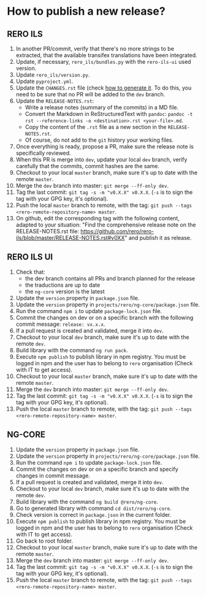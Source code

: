 # How to publish a new release?

## RERO ILS

1. In another PR/commit, verify that there's no more strings to be extracted,
   that the available transifex translations have been integrated.
1. Update, if necessary, `rero_ils/bundles.py` with the `rero-ils-ui` used
   version.
1. Update `rero_ils/version.py`.
1. Update `pyproject.yml`.
1. Update the `CHANGES.rst` file (check 
   [how to generate it][1]. To do this, you need to be
   sure that no PR will be added to the `dev` branch.
1. Update the `RELEASE-NOTES.rst`:
    - Write a release notes (summary of the commits) in a MD file.
    - Convert the Markdown in ReStructuredText with `pandoc`:
  `pandoc -t rst --reference-links -o <destination>.rst <your-file>.md`.
    - Copy the content of the `.rst` file as a new section in the
  `RELEASE-NOTES.rst`.
    - Of course, do not add to the `git` history your working files.
1. Once everything is ready, propose a PR, make sure the release note is
   specifically reviewed.
1. When this PR is merge into `dev`, update your local `dev` branch, verify
   carefully that the commits, commit hashes are the same.
1. Checkout to your local `master` branch, make sure it's up to date with the
   remote `master`.
1. Merge the `dev` branch into master: `git merge --ff-only dev`.
1. Tag the last commit: `git tag -s -m "v0.X.X" v0.X.X`. (`-s` is to sign the
   tag with your GPG key, it's optional).
1. Push the local `master` branch to remote, with the tag: `git push --tags
   <rero-remote-repository-name> master`.
1. On github, edit the corresponding tag with the following content, adapted to
   your situation: "Find the comprehensive release note on the RELEASE-NOTES.rst
   file: https://github.com/rero/rero-ils/blob/master/RELEASE-NOTES.rst#v0XX" 
   and publish it as release.

[1]: /documentation/generate-changelog.md

## RERO ILS UI

1. Check that:
   * the dev branch contains all PRs and branch planned for the release
   * the traductions are up to date
   * the `ng-core` version is the latest
1. Update the `version` property in `package.json` file.
1. Update the `version` property in `projects/rero/ng-core/package.json` file.
1. Run the command `npm i` to update `package-lock.json` file.
1. Commit the changes on dev or on a specific branch with the following commit message: `release: vx.x.x`.
1. If a pull request is created and validated, merge it into `dev`.
1. Checkout to your local `dev` branch, make sure it's up to date with the
   remote `dev`.
1. Build library with the command `ng run pack`.
1. Execute `npm publish` to publish library in npm registry. You must be logged 
   in npm and the user has to belong to `rero` organisation (Check with IT to get access).
1. Checkout to your local `master` branch, make sure it's up to date with the
   remote `master`.
1. Merge the `dev` branch into master: `git merge --ff-only dev`.
1. Tag the last commit: `git tag -s -m "v0.X.X" v0.X.X`. (`-s` is to sign the
   tag with your GPG key, it's optional).
1. Push the local `master` branch to remote, with the tag: `git push --tags
   <rero-remote-repository-name> master`.

## NG-CORE

1. Update the `version` property in `package.json` file.
1. Update the `version` property in `projects/rero/ng-core/package.json` file.
1. Run the command `npm i` to update `package-lock.json` file.
1. Commit the changes on dev or on a specific branch and specify changes in 
   commit message.
1. If a pull request is created and validated, merge it into `dev`.
1. Checkout to your local `dev` branch, make sure it's up to date with the
   remote `dev`.
1. Build library with the command `ng build @rero/ng-core`.
1. Go to generated library with command `cd dist/rero/ng-core`.
1. Check version is correct in `package.json` in the current folder.
1. Execute `npm publish` to publish library in npm registry. You must be logged 
   in npm and the user has to belong to `rero` organisation (Check with IT to get access).
1. Go back to root folder.
1. Checkout to your local `master` branch, make sure it's up to date with the
   remote `master`.
1. Merge the `dev` branch into master: `git merge --ff-only dev`.
1. Tag the last commit: `git tag -s -m "v0.X.X" v0.X.X`. (`-s` is to sign the
   tag with your GPG key, it's optional).
1. Push the local `master` branch to remote, with the tag: `git push --tags
   <rero-remote-repository-name> master`.
